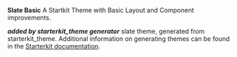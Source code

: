 **Slate Basic** 
A Startkit Theme with Basic Layout and Component improvements. 

***added by starterkit_theme generator***
slate theme, generated from starterkit_theme. Additional information on generating themes can be found in the [Starterkit documentation](https://www.drupal.org/docs/core-modules-and-themes/core-themes/starterkit-theme).
